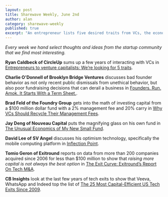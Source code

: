 ```yaml
---
layout: post
title: Sharewave Weekly, June 2nd
author: alan
category: sharewave-weekly
published: true
excerpt: "An entrepreneur lists five desired traits from VCs, the economics of a smaller venture fund, a report on recent tech exits and a Brooklyn VC on raising too much money, and the math of investing a venture funds capital in this edition of the Sharewave Weekly."
---
```

*Every week we hand select thoughts and ideas from the startup community that we find most interesting.*

**Ryan Caldbeck of CircleUp** sums up a few years of interacting with VCs in [Entrepreneurs to venture capitalists: We’re looking for 5 traits](http://venturebeat.com/2014/05/23/entrepreneurs-to-venture-capitalists-were-looking-for-5-traits/).

**Charlie O'Donnell of Brooklyn Bridge Ventures** discusses bad founder behavior as not only recent public dismissals from unethical behavior, but also poor fundraising decisions that can derail a business in [Founders. Run. Amok. It Starts With a Term Sheet.](http://www.thisisgoingtobebig.com/blog/2014/5/27/founders-run-amok-it-starts-with-a-term-sheet.html).

**Brad Feld of the Foundry Group** gets into the math of investing capital from a $100 million dollar fund with a 2% management fee and 20% carry in [Why VCs Should Recycle Their Management Fees](http://www.feld.com/wp/archives/2014/05/vcs-recycle-management-fees.html).

**Jay Deng of Nouveau Capital** puts the magnifying glass on his own fund in [The Unusual Economics of My New Small Fund](http://jaydengvc.tumblr.com/post/87132988742/the-unusual-economics-of-my-new-small-fund).

**David Lee of SV Angel** discusses his optimism technology, specifically the mobile computing platform in [Inflection Point](http://daslee.me/inflection-point).

**Tomio Geron of Exitround** reports on data from more than 200 companies acquired since 2006 for less than $100 million to show that *raising more capital is not always the best option* in [The Exit Curve: Exitround’s Report On Tech M&A](http://exitround.com/first-tech-ma-exit-curve-report-from-exitround/).

**CB Insights** look at the last few years of tech exits to show that Veeva, WhatsApp and Indeed top the list of [The 25 Most Capital-Efficient US Tech Exits Since 2009](http://www.cbinsights.com/blog/capital-efficient-tech-exits-top-25).